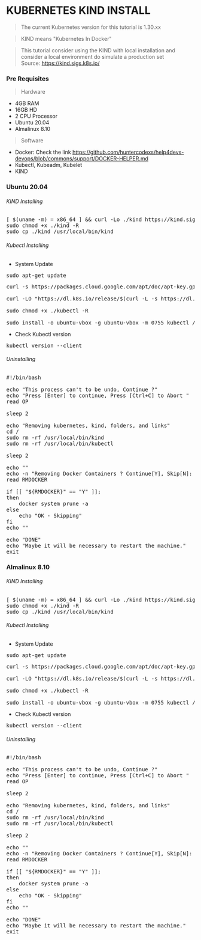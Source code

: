 
# KUBERNETES KIND INSTALL

> The current Kubernetes version for this tutorial is 1.30.xx

> KIND means "Kubernetes In Docker"

> This tutorial consider using the KIND with local installation
> and consider a local environment do simulate a production set
> <br />
> Source: https://kind.sigs.k8s.io/

### Pre Requisites

> Hardware

- 4GB RAM
- 16GB HD
- 2 CPU Processor
- Ubuntu 20.04
- Almalinux 8.10

> Software

- Docker: Check the link https://github.com/huntercodexs/help4devs-devops/blob/commons/support/DOCKER-HELPER.md
- Kubectl, Kubeadm, Kubelet
- KIND

### Ubuntu 20.04

###### KIND Installing

<pre>
[ $(uname -m) = x86_64 ] && curl -Lo ./kind https://kind.sigs.k8s.io/dl/v0.23.0/kind-linux-amd64
sudo chmod +x ./kind -R
sudo cp ./kind /usr/local/bin/kind
</pre>

###### Kubectl Installing

- System Update

<pre>
sudo apt-get update
</pre>

<pre>
curl -s https://packages.cloud.google.com/apt/doc/apt-key.gpg | sudo apt-key add

curl -LO "https://dl.k8s.io/release/$(curl -L -s https://dl.k8s.io/release/stable.txt)/bin/linux/amd64/kubectl"

sudo chmod +x ./kubectl -R

sudo install -o ubuntu-vbox -g ubuntu-vbox -m 0755 kubectl /usr/local/bin/kubectl
</pre>

- Check Kubectl version

<pre>
kubectl version --client
</pre>

###### Uninstalling

<pre>
#!/bin/bash

echo "This process can't to be undo, Continue ?"
echo "Press [Enter] to continue, Press [Ctrl+C] to Abort "
read OP

sleep 2

echo "Removing kubernetes, kind, folders, and links"
cd /
sudo rm -rf /usr/local/bin/kind
sudo rm -rf /usr/local/bin/kubectl

sleep 2

echo ""
echo -n "Removing Docker Containers ? Continue[Y], Skip[N]: "
read RMDOCKER

if [[ "${RMDOCKER}" == "Y" ]]; 
then 
    docker system prune -a
else
    echo "OK - Skipping"
fi
echo ""

echo "DONE"
echo "Maybe it will be necessary to restart the machine."
exit
</pre>

### Almalinux 8.10

###### KIND Installing

<pre>
[ $(uname -m) = x86_64 ] && curl -Lo ./kind https://kind.sigs.k8s.io/dl/v0.23.0/kind-linux-amd64
sudo chmod +x ./kind -R
sudo cp ./kind /usr/local/bin/kind
</pre>

###### Kubectl Installing

- System Update

<pre>
sudo apt-get update
</pre>

<pre>
curl -s https://packages.cloud.google.com/apt/doc/apt-key.gpg | sudo apt-key add

curl -LO "https://dl.k8s.io/release/$(curl -L -s https://dl.k8s.io/release/stable.txt)/bin/linux/amd64/kubectl"

sudo chmod +x ./kubectl -R

sudo install -o ubuntu-vbox -g ubuntu-vbox -m 0755 kubectl /usr/local/bin/kubectl
</pre>

- Check Kubectl version

<pre>
kubectl version --client
</pre>

###### Uninstalling

<pre>
#!/bin/bash

echo "This process can't to be undo, Continue ?"
echo "Press [Enter] to continue, Press [Ctrl+C] to Abort "
read OP

sleep 2

echo "Removing kubernetes, kind, folders, and links"
cd /
sudo rm -rf /usr/local/bin/kind
sudo rm -rf /usr/local/bin/kubectl

sleep 2

echo ""
echo -n "Removing Docker Containers ? Continue[Y], Skip[N]: "
read RMDOCKER

if [[ "${RMDOCKER}" == "Y" ]]; 
then 
    docker system prune -a
else
    echo "OK - Skipping"
fi
echo ""

echo "DONE"
echo "Maybe it will be necessary to restart the machine."
exit
</pre>